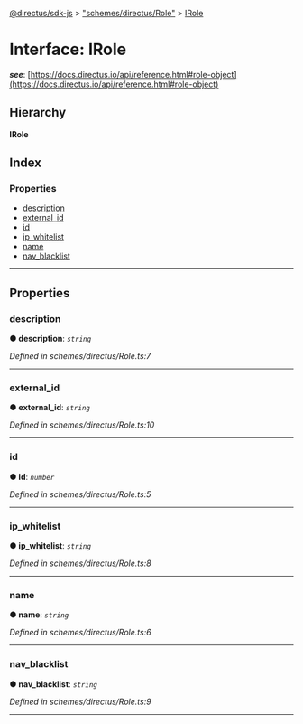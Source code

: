 [@directus/sdk-js](../README.md) > ["schemes/directus/Role"](../modules/_schemes_directus_role_.md) > [IRole](../interfaces/_schemes_directus_role_.irole.md)

# Interface: IRole

*__see__*: [https://docs.directus.io/api/reference.html#role-object](https://docs.directus.io/api/reference.html#role-object)

## Hierarchy

**IRole**

## Index

### Properties

* [description](_schemes_directus_role_.irole.md#description)
* [external_id](_schemes_directus_role_.irole.md#external_id)
* [id](_schemes_directus_role_.irole.md#id)
* [ip_whitelist](_schemes_directus_role_.irole.md#ip_whitelist)
* [name](_schemes_directus_role_.irole.md#name)
* [nav_blacklist](_schemes_directus_role_.irole.md#nav_blacklist)

---

## Properties

<a id="description"></a>

###  description

**● description**: *`string`*

*Defined in schemes/directus/Role.ts:7*

___
<a id="external_id"></a>

###  external_id

**● external_id**: *`string`*

*Defined in schemes/directus/Role.ts:10*

___
<a id="id"></a>

###  id

**● id**: *`number`*

*Defined in schemes/directus/Role.ts:5*

___
<a id="ip_whitelist"></a>

###  ip_whitelist

**● ip_whitelist**: *`string`*

*Defined in schemes/directus/Role.ts:8*

___
<a id="name"></a>

###  name

**● name**: *`string`*

*Defined in schemes/directus/Role.ts:6*

___
<a id="nav_blacklist"></a>

###  nav_blacklist

**● nav_blacklist**: *`string`*

*Defined in schemes/directus/Role.ts:9*

___

